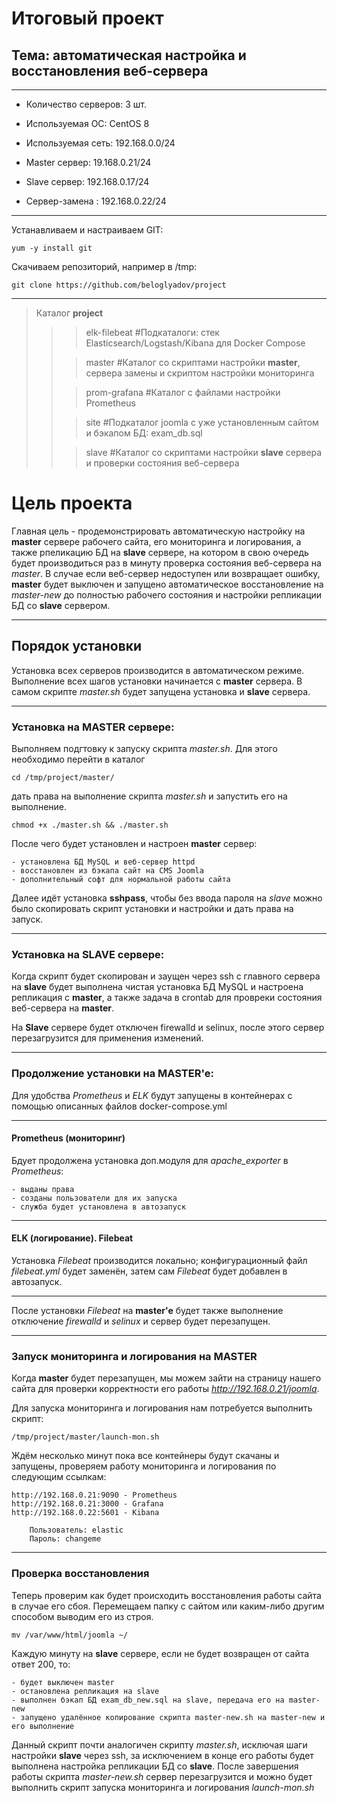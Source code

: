 # Итоговый проект

## Тема: автоматическая настройка и восстановления веб-сервера 
____
- Количество серверов: 3 шт.

- Используемая ОС: CentOS 8

- Используемая сеть: 192.168.0.0/24

- Master сервер: 19.168.0.21/24

- Slave сервер: 192.168.0.17/24

- Сервер-замена : 192.168.0.22/24
____

Устанавливаем и настраиваем GIT:

    yum -y install git
Скачиваем репозиторий, например в /tmp:

    git clone https://github.com/beloglyadov/project
____
> Каталог **project**
> >
> > > elk-filebeat #Подкаталоги: стек Elasticsearch/Logstash/Kibana для Docker Compose 
> >  
> > > master #Каталог со скриптами настройки **master**, сервера замены и скриптом настройки мониторинга
> > 
> > > prom-grafana #Каталог с файлами настройки Prometheus 
> > 
> > > site #Подкаталог joomla с уже установленным сайтом и бэкапом БД: exam_db.sql
> > 
> > > slave #Каталог со скриптами настройки **slave** сервера и проверки состояния веб-сервера 
> >

# Цель проекта
Главная цель - продемонстрировать автоматическую настройку на **master** сервере рабочего сайта, его мониторинга и логирования, 
а также рпеликацию БД на **slave** сервере, на котором в свою очередь будет производиться раз в минуту проверка состояния веб-сервера на *master*. 
В случае если веб-сервер недоступен или возвращает ошибку, **master** будет выключен и запущено автоматическое восстановление на *master-new* 
до полностью рабочего состояния и настройки репликации БД со **slave** сервером.  
____
## Порядок установки 
Установка всех серверов производится в автоматическом режиме. Выполнение всех шагов установки начинается с **master** сервера.
В самом скрипте *master.sh* будет запущена установка и **slave** сервера.
____
### Установка на MASTER сервере:
Выполняем подгтовку к запуску скрипта *master.sh*. Для этого необходимо перейти в каталог 

    cd /tmp/project/master/
дать права на выполнение скрипта *master.sh* и запустить его на выполнение.
    
    chmod +x ./master.sh && ./master.sh
После чего будет установлен и настроен **master** сервер:

    - установлена БД MySQL и веб-сервер httpd
    - восстановлен из бэкапа сайт на CMS Joomla
    - дополнительный софт для нормальной работы сайта 

Далее идёт установка **sshpass**, чтобы без ввода пароля на *slave* можно было скопировать скрипт установки и настройки и дать права на запуск.
____
### Установка на SLAVE сервере:

Когда скрипт будет скопирован и заущен через ssh с главного сервера на **slave** будет выполнена чистая установка БД MySQL и настроена репликация 
с **master**, а также задача в crontab для провреки состояния веб-сервера на  **master**.

На **Slave** сервере будет отключен firewalld и selinux, после этого сервер перезагрузится для применения изменений. 
____
### Продолжение установки на MASTER'e:

Для удобства *Prometheus* и *ELK* будут запущены в контейнерах с помощью описанных файлов docker-compose.yml
____
#### Prometheus (мониторинг)

Бдует продолжена установка доп.модуля для *apache_exporter* в *Prometheus*:

    - выданы права 
    - созданы пользователи для их запуска
    - служба будет установлена в автозапуск
   
____
#### ELK (логирование). Filebeat

Установка *Filebeat* производится локально; конфигурационный файл *filebeat.yml* будет заменён, затем сам *Filebeat* будет добавлен в автозапуск.
____
После установки *Filebeat* на **master'e** будет также выполнение отключение *firewalld* и *selinux* и сервер будет перезапущен.
____
### Запуск мониторинга и логирования на MASTER

Когда **master** будет перезапущен, мы можем зайти на страницу нашего сайта для проверки корректности его работы *http://192.168.0.21/joomla*.

Для запуска мониторинга и логирования нам потребуется выполнить скрипт:
    
    /tmp/project/master/launch-mon.sh
Ждём несколько минут пока все контейнеры будут скачаны и запущены, проверяем работу мониторинга и логирования по следующим ссылкам: 
    
    http://192.168.0.21:9090 - Prometheus
    http://192.168.0.21:3000 - Grafana
    http://192.168.0.22:5601 - Kibana

        Пользователь: elastic
        Пароль: changeme
____        
### Проверка восстановления 

Теперь проверим как будет происходить восстановления работы сайта в случае его сбоя. Перемещаем папку с сайтом или каким-либо другим способом выводим его из строя.
    
    mv /var/www/html/joomla ~/
Каждую минуту на **slave** сервере, если не будет возвращен от сайта ответ 200, то:

    - будет выключен master
    - остановлена репликация на slave
    - выполнен бэкап БД exam_db_new.sql на slave, передача его на master-new
    - запущено удалённое копирование скрипта master-new.sh на master-new и его выполнение

Данный скрипт почти аналогичен скрипту *master.sh*, исключая шаги настройки **slave** через ssh, за исключением в конце его работы будет выполнена настройка репликации БД со **slave**. 
После завершения работы скрипта *master-new.sh* сервер перезагрузится и можно будет выполнить скрипт запуска мониторинга и логирования *launch-mon.sh*

